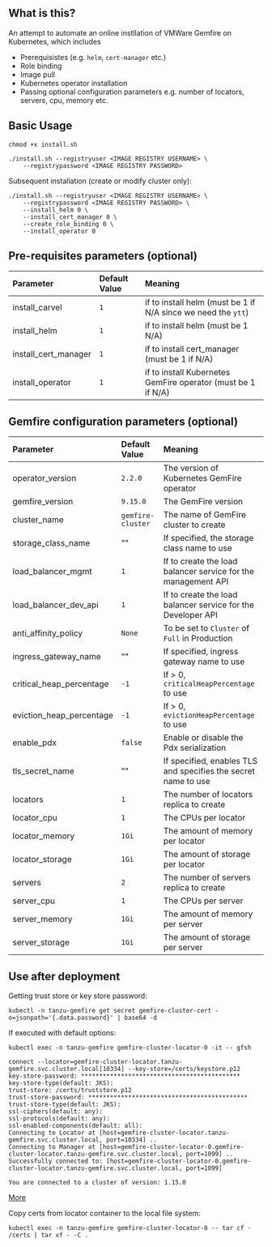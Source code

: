 ## What is this?
An attempt to automate an online instllation of VMWare Gemfire on Kubernetes, which includes
* Prerequisistes (e.g. `helm`, `cert-manager` etc.)
* Role binding
* Image pull
* Kubernetes operator installation
* Passing optional configuration parameters e.g. number of locators, servers, cpu, memory etc.

## Basic Usage
```
chmod +x install.sh

./install.sh --registryuser <IMAGE REGISTRY USERNAME> \
    --registrypassword <IMAGE REGISTRY PASSWORD>

```

Subsequent installation (create or modify cluster only):
```
./install.sh --registryuser <IMAGE REGISTRY USERNAME> \ 
    --registrypassword <IMAGE REGISTRY PASSWORD> \
    --install_helm 0 \
    --install_cert_manager 0 \
    --create_role_binding 0 \
    --install_operator 0
```

## Pre-requisites parameters (optional)

| Parameter           | Default Value | Meaning |
|:------------------  |:--------------|:--------|
| install_carvel      | `1`           | if to install helm (must be 1 if N/A since we need the `ytt`) |
| install_helm        | `1`           | if to install helm (must be 1 N/A) |
| install_cert_manager| `1`           | if to install cert_manager (must be 1 if N/A) |
| install_operator    | `1`           | if to install Kubernetes GemFire operator (must be 1 if N/A) |

## Gemfire configuration parameters (optional)
| Parameter                | Default Value   | Meaning |
|:------------------       |:--------------   |:--------|
| operator_version         | `2.2.0`          | The version of Kubernetes GemFire operator |
| gemfire_version          | `9.15.0`         | The GemFire version |
| cluster_name             | `gemfire-cluster`| The name of GemFire cluster to create |
| storage_class_name       | ""               | If specified, the storage class name to use |
| load_balancer_mgmt       | `1`              | If to create the load balancer service for the management API |
| load_balancer_dev_api    | `1`              | If to create the load balancer service for the Developer API |
| anti_affinity_policy     | `None`           | To be set to `Cluster` of `Full` in Production |
| ingress_gateway_name     | ""               | If specified, ingress gateway name to use |
| critical_heap_percentage | `-1`             | If > 0, `criticalHeapPercentage` to use |
| eviction_heap_percentage | `-1`             | If > 0, `evictionHeapPercentage` to use |
| enable_pdx               | `false`          | Enable or disable the Pdx serialization |
| tls_secret_name          | ""               | If specified, enables TLS and specifies the secret name to use |
| locators                 | `1`              | The number of locators replica to create |
| locator_cpu              | `1`              | The CPUs per locator |
| locator_memory           | `1Gi`            | The amount of memory per locator |
| locator_storage          | `1Gi`            | The amount of storage per locator |
| servers                  | `2`              | The number of servers replica to create |
| server_cpu               | `1`              | The CPUs per server |
| server_memory            | `1Gi`            | The amount of memory per server |
| server_storage           | `1Gi`            | The amount of storage per server |

## Use after deployment

Getting trust store or key store password:
```
kubectl -n tanzu-gemfire get secret gemfire-cluster-cert -o=jsonpath='{.data.password}' | base64 -d
```

If executed with default options:
```
kubectl exec -n tanzu-gemfire gemfire-cluster-locator-0 -it -- gfsh

connect --locator=gemfire-cluster-locator.tanzu-gemfire.svc.cluster.local[10334] --key-store=/certs/keystore.p12
key-store-password: ********************************************
key-store-type(default: JKS): 
trust-store: /certs/truststore.p12
trust-store-password: ********************************************
trust-store-type(default: JKS): 
ssl-ciphers(default: any): 
ssl-protocols(default: any): 
ssl-enabled-components(default: all): 
Connecting to Locator at [host=gemfire-cluster-locator.tanzu-gemfire.svc.cluster.local, port=10334] ..
Connecting to Manager at [host=gemfire-cluster-locator-0.gemfire-cluster-locator.tanzu-gemfire.svc.cluster.local, port=1099] ..
Successfully connected to: [host=gemfire-cluster-locator-0.gemfire-cluster-locator.tanzu-gemfire.svc.cluster.local, port=1099]

You are connected to a cluster of version: 1.15.0

```
[More](https://docs.vmware.com/en/VMware-Tanzu-GemFire-for-Kubernetes/2.1/gf-k8s/GUID-work-with-cluster.html)

Copy certs from locator container to the local file system:
```
kubectl exec -n tanzu-gemfire gemfire-cluster-locator-0 -- tar cf - /certs | tar xf - -C .

```
